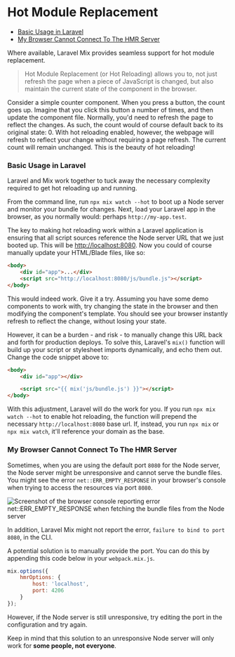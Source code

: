 # Hot Module Replacement

-   [Basic Usage in Laravel](#basic-usage-in-laravel.md)
-   [My Browser Cannot Connect To The HMR Server](#my-browser-cannot-connect-to-the-hmr-server.md)

Where available, Laravel Mix provides seamless support for hot module replacement.

> Hot Module Replacement \(or Hot Reloading\) allows you to, not just refresh the page when a piece of JavaScript is changed, but also maintain the current state of the component in the browser.

Consider a simple counter component. When you press a button, the count goes up. Imagine that you click this button a number of times, and then update the component file. Normally,
you'd need to refresh the page to reflect the changes. As such, the count would of course default back to its original state: 0. With hot reloading enabled, however, the webpage will refresh to
reflect your change without requiring a page refresh. The current count will remain unchanged. This is the beauty of hot reloading!

### Basic Usage in Laravel

Laravel and Mix work together to tuck away the necessary complexity required to get hot reloading up and running.

From the command line, run `npx mix watch --hot` to boot up a Node server and monitor your bundle for changes. Next, load your Laravel app in the browser, as you normally would: perhaps `http://my-app.test`.

The key to making hot reloading work within a Laravel application is ensuring that all script sources reference the Node server URL that we just booted up. This will be [http://localhost:8080](http://localhost:8080). Now you could of course manually update your HTML/Blade files, like so:

```html
<body>
    <div id="app">...</div>
    <script src="http://localhost:8080/js/bundle.js"></script>
</body>
```

This would indeed work. Give it a try. Assuming you have some demo components to work with, try changing the state in the browser and then modifying the component's template. You should see your browser instantly refresh to reflect the change, without losing your state.

However, it can be a burden - and risk - to manually change this URL back and forth for production deploys. To solve this, Laravel's `mix()` function will build up your script or stylesheet imports dynamically, and echo them out. Change the code snippet above to:

```html
<body>
    <div id="app"></div>

    <script src="{{ mix('js/bundle.js') }}"></script>
</body>
```

With this adjustment, Laravel will do the work for you. If you run `npx mix watch --hot` to enable hot reloading, the function will prepend the necessary `http://localhost:8080` base url. If, instead, you run `npx mix` or `npx mix watch`, it'll reference your domain as the base.

### My Browser Cannot Connect To The HMR Server

Sometimes, when you are using the default port `8080` for the Node server, the Node server might be unresponsive and cannot serve the bundle files. You might see the error `net::ERR_EMPTY_RESPONSE` in your browser's console when trying to access the resources via port `8080`.

![Screenshot of the browser console reporting error net::ERR_EMPTY_RESPONSE when fetching the bundle files from the Node server](https://camo.githubusercontent.com/f34799c55c825e9762e4b62b383c3e2a88f75838d5cc3f4779d72c1859d8816a/68747470733a2f2f696d6775722e636f6d2f485068627976312e706e67)

In addition, Laravel Mix might not report the error, `failure to bind to port 8080`, in the CLI.

A potential solution is to manually provide the port. You can do this by appending this code below in your `webpack.mix.js`. 

```js
mix.options({
    hmrOptions: {
        host: 'localhost',
        port: 4206
    }
});
```

However, if the Node server is still unresponsive, try editing the port in the configuration and try again.

Keep in mind that this solution to an unresponsive Node server will only work for **some people, not everyone**.
